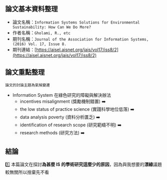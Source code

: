 ## 論文基本資料整理
- 論文名稱：`Information Systems Solutions for Environmental Sustainability: How Can We Do More?`
- 作者名稱：`Gholami, R., etc`
- 期刊名稱：`Journal of the Association for Information Systems, (2016) Vol. 17, Issue 8.`
- 期刊連結：[https://aisel.aisnet.org/jais/vol17/iss8/2](https://aisel.aisnet.org/jais/vol17/iss8/2)

## 論文重點整理
`論文的討論主題為氣候變遷`
- Information System 在綠色研究的障礙與解決辦法
  - incentives misalignment (獎勵機制錯置) ➡️
  - the low status of practice science (實踐科學地位低落) ➡️
  - data analysis poverty (資料分析匱乏) ➡️
  - identification of research scope (研究範疇不明) ➡️
  - research methods (研究方法) ➡️

## 結論
1️⃣ 本篇論文在探討**為甚麼 IS 的學術研究這麼少的原因**，因為與我想要的**漂綠**議題較無關所以捨棄先不看

